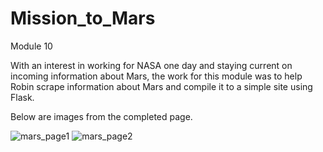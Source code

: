# Mission_to_Mars
Module 10

With an interest in working for NASA one day and staying current on incoming information about Mars, the work for this module was to help Robin scrape information about Mars and compile it to a simple site using Flask. 

Below are images from the completed page.

![mars_page1]()
![mars_page2]()
